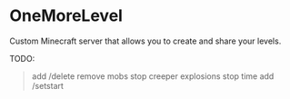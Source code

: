 OneMoreLevel
============
Custom Minecraft server that allows you to create and share your levels.

TODO:
> add /delete
> remove mobs
> stop creeper explosions
> stop time
> add /setstart